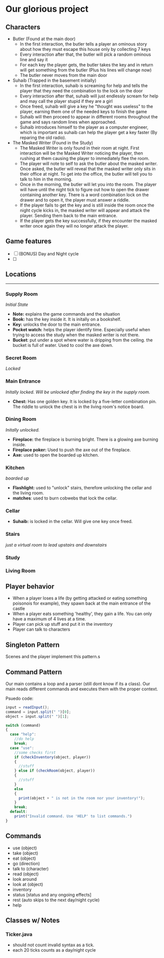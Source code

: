 # Our glorious project

## Characters
- Butler (Found at the main door)
  - In the first interaction, the butler tells a player an ominous story about how they must escape this house only by collecting 7 keys
  - Every interaction after that, the butler will pick a random ominous line and say it
  - For each key the player gets, the butler takes the key and in return will get something from the butler (Plus his lines will change now)
  - The butler never moves from the main door
- Suhaib (Trapped in the basement initially)
  - In the first interaction, suhaib is screaming for help and tells the player that they need the combination to the lock on the door
  - Every interaction after that, suhaib will just endlessly scream for help and may call the player stupid if they are a girl
  - Once freed, suhaib will give a key he "thought was useless" to the player, earning them one of the needed keys to finish the game
  - Suhaib will then proceed to appear in different rooms throughout the game and says random lines when approached.
  - Suhaib introduces himself to the player as a computer engineer, which is important as suhaib can help the player get a key faster (By reparing the old radio).
- The Masked Writer (Found in the Study)
  - The Masked Writer is only found in their room at night. First interaction will be the Masked Writer noticing the player, then rushing at them causing the player to immediately flee the room. 
  - The player will note to self to ask the butler about the masked writer. Once asked, the butler will reveal that the masked writer only sits in their office at night. To get into the office, the butler will tell you to talk to him in the morning.
  - Once in the morning, the butler will let you into the room. The player will have until the night tick to figure out how to open the drawer containing another key. There is a word combination lock on the drawer and to open it, the player must answer a riddle.
  - If the player fails to get the key and is still inside the room once the night cycle kicks in, the masked writer will appear and attack the player. Sending them back to the main entrance.
  - If the player gets the key successfully, if they encounter the masked writer once again they will no longer attack the player.


## Game features
- [ ] (BONUS) Day and Night cycle
- [ ]  


## Locations
---
### **Supply Room**

*Initial State*
- **Note:**  explains the game commands and the situation
- **Book:** has the key inside it. It is initally on a bookshelf. 
- **Key:** unlocks the door to the main entrance.
- **Pocket watch:** helps the player identify time. Especially useful when trying to access the study when the masked writer is not there.
- **Bucket**: put under a spot where water is dripping from the ceiling. the bucket is full of water. Used to cool the axe down. 

### **Secret Room**
*Locked*

### **Main Entrance**
*Initally locked. Will be unlocked after finding the key in the supply room.*
- **Chest:** Has one golden key. It is locked by a five-letter combination pin. The riddle to unlock the chest is in the living room's notice board.

### **Dining Room**
*Initally unlocked.*

- **Fireplace:** the fireplace is burning bright. There is a glowing axe burning inside.
- **Fireplace poker:** Used to push the axe out of the fireplace.
- **Axe:** used to open the boarded up kitchen.

### **Kitchen**
*boarded up*
- **Flashlight:** used to "unlock" stairs, therefore unlocking the cellar and the living room.
- **matches**: used to burn cobwebs that lock the cellar.

### **Cellar**
 - **Suhaib:** is locked in the cellar. Will give one key once freed.
### **Stairs**
*just a virtual room to lead upstairs and downstairs*
### **Study** 
    
### **Living Room**

## Player behavior
- When a player loses a life (by getting attacked or eating something poisonois for example), they spawn back at the main entrance of the castle
- When a player eats something 'healthy', they gain a life. You can only have a maximum of 4 lives at a time.
- Player can pick up stuff and put it in the inventory
- Player can talk to characters

## Singleton Pattern
Scenes and the player implement this pattern.s

## Command Pattern
Our main contains a loop and a parser (still dont know if its a class). Our main reads different commands and executes them with the proper context.

Psuedo code:
```js
input = readInput();
command = input.split(" ")[0];
object = input.split(" ")[1];

switch (command)
{
  case "help":
    //do help
    break;
  case "use":
    //some checks first
    if (checkInventory(object, player))
    {
      //stuff
    } else if (checkRoom(object, player))
    {
      //stuff
    }
    else
    {
      print(object + " is not in the room nor your inventory!");
    }
    break;
  default:
    print("Invalid command. Use 'HELP' to list commands.")
}
```

## Commands
- use (object)
- take (object)
- eat (object)
- go (direction)
- talk to (character)
- read (object)
- look around
- look at (object)
- inventory 
- status [status and any ongoing effects]
- rest (auto skips to the next day/night cycle)
- help

## Classes w/ Notes

### Ticker.java
- should not count invalid syntax as a tick.
- each 20 ticks counts as a day/night cycle

